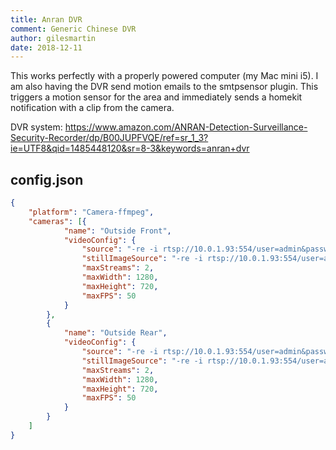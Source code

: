 ```yaml
---
title: Anran DVR
comment: Generic Chinese DVR
author: gilesmartin
date: 2018-12-11
---
```

This works perfectly with a properly powered computer (my Mac mini i5). I am also having the DVR send motion emails to the smtpsensor plugin. This triggers a motion sensor for the area and immediately sends a homekit notification with a clip from the camera.

DVR system: <https://www.amazon.com/ANRAN-Detection-Surveillance-Security-Recorder/dp/B00JUPFVQE/ref=sr_1_3?ie=UTF8&qid=1485448120&sr=8-3&keywords=anran+dvr>

## config.json

```json
{
	"platform": "Camera-ffmpeg",
	"cameras": [{
			"name": "Outside Front",
			"videoConfig": {
				"source": "-re -i rtsp://10.0.1.93:554/user=admin&password=XXXXXX&channel=1&stream=0.sdp?real_stream--rtp-caching=100",
				"stillImageSource": "-re -i rtsp://10.0.1.93:554/user=admin&password=XXXXXX&channel=1&stream=1.sdp?real_stream--rtp-caching=100",
				"maxStreams": 2,
				"maxWidth": 1280,
				"maxHeight": 720,
				"maxFPS": 50
			}
		},
		{
			"name": "Outside Rear",
			"videoConfig": {
				"source": "-re -i rtsp://10.0.1.93:554/user=admin&password=XXXXXX&channel=2&stream=0.sdp?real_stream--rtp-caching=100",
				"stillImageSource": "-re -i rtsp://10.0.1.93:554/user=admin&password=XXXXXX&channel=2&stream=1.sdp?real_stream--rtp-caching=100",
				"maxStreams": 2,
				"maxWidth": 1280,
				"maxHeight": 720,
				"maxFPS": 50
			}
		}
	]
}
```
